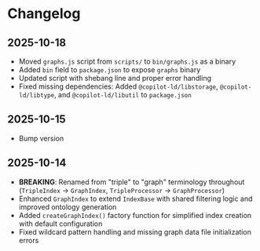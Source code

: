# Changelog

## 2025-10-18

- Moved `graphs.js` script from `scripts/` to `bin/graphs.js` as a binary
- Added `bin` field to `package.json` to expose `graphs` binary
- Updated script with shebang line and proper error handling
- Fixed missing dependencies: Added `@copilot-ld/libstorage`,
  `@copilot-ld/libtype`, and `@copilot-ld/libutil` to `package.json`

## 2025-10-15

- Bump version

## 2025-10-14

- **BREAKING**: Renamed from "triple" to "graph" terminology throughout
  (`TripleIndex` → `GraphIndex`, `TripleProcessor` → `GraphProcessor`)
- Enhanced `GraphIndex` to extend `IndexBase` with shared filtering logic and
  improved ontology generation
- Added `createGraphIndex()` factory function for simplified index creation with
  default configuration
- Fixed wildcard pattern handling and missing graph data file initialization
  errors
